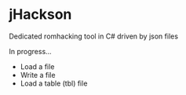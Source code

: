 # jHackson
Dedicated romhacking tool in C# driven by json files

In progress...

- Load a file
- Write a file
- Load a table (tbl) file